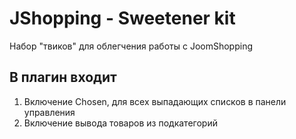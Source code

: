 # JShopping - Sweetener kit
Набор "твиков" для облегчения работы с JoomShopping

## В плагин входит
1. Включение Chosen, для всех выпадающих списков в панели управления
2. Включение вывода товаров из подкатегорий